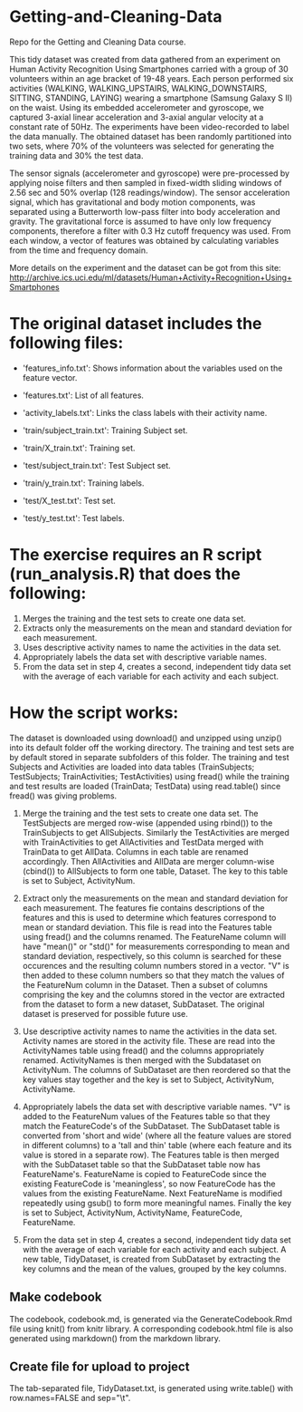 # Getting-and-Cleaning-Data
Repo for the Getting and Cleaning Data course.

This tidy dataset was created from data gathered from an experiment on Human Activity Recognition Using Smartphones carried with a group of 30 volunteers within an age bracket of 19-48 years. Each person performed six activities (WALKING, WALKING_UPSTAIRS, WALKING_DOWNSTAIRS, SITTING, STANDING, LAYING) wearing a smartphone (Samsung Galaxy S II) on the waist. Using its embedded accelerometer and gyroscope, we captured 3-axial linear acceleration and 3-axial angular velocity at a constant rate of 50Hz. The experiments have been video-recorded to label the data manually. The obtained dataset has been randomly partitioned into two sets, where 70% of the volunteers was selected for generating the training data and 30% the test data. 

The sensor signals (accelerometer and gyroscope) were pre-processed by applying noise filters and then sampled in fixed-width sliding windows of 2.56 sec and 50% overlap (128 readings/window). The sensor acceleration signal, which has gravitational and body motion components, was separated using a Butterworth low-pass filter into body acceleration and gravity. The gravitational force is assumed to have only low frequency components, therefore a filter with 0.3 Hz cutoff frequency was used. From each window, a vector of features was obtained by calculating variables from the time and frequency domain. 

More details on the experiment and the dataset can be got from this site: http://archive.ics.uci.edu/ml/datasets/Human+Activity+Recognition+Using+Smartphones

The original dataset includes the following files:
==================================================

- 'features_info.txt': Shows information about the variables used on the feature vector.

- 'features.txt': List of all features.

- 'activity_labels.txt': Links the class labels with their activity name.

- 'train/subject_train.txt': Training Subject set.

- 'train/X_train.txt': Training set.

- 'test/subject_train.txt': Test Subject set.

- 'train/y_train.txt': Training labels.

- 'test/X_test.txt': Test set.

- 'test/y_test.txt': Test labels.

The exercise requires an R script (run_analysis.R) that does the following:
===========================================================================
1. Merges the training and the test sets to create one data set.
2. Extracts only the measurements on the mean and standard deviation for each measurement. 
3. Uses descriptive activity names to name the activities in the data set.
4. Appropriately labels the data set with descriptive variable names. 
5. From the data set in step 4, creates a second, independent tidy data set with the average of each variable for each activity and each subject.

How the script works:
=====================
The dataset is downloaded using download() and unzipped using unzip() into its default folder off the working directory. The training and test sets are by default stored in separate subfolders of this folder. The training and test Subjects and Activities are loaded into data tables (TrainSubjects; TestSubjects; TrainActivities; TestActivities) using fread() while the training and test results are loaded (TrainData; TestData) using read.table() since fread() was giving problems.

1. Merge the training and the test sets to create one data set.
The TestSubjects are merged row-wise (appended using rbind()) to the TrainSubjects to get AllSubjects. Similarly the TestActivities are merged with TrainActivities to get AllActivities and TestData merged with TrainData to get AllData. Columns in each table are renamed accordingly.
Then AllActivities and AllData are merger column-wise (cbind()) to AllSubjects to form one table, Dataset. The key to this table is set to Subject, ActivityNum.

2. Extract only the measurements on the mean and standard deviation for each measurement.
The features fie contains descriptions of the features and this is used to determine which features correspond to mean or standard deviation. This file is read into the Features table using fread() and the columns renamed. The FeatureName column will have "mean()" or "std()" for measurements corresponding to mean and standard deviation, respectively, so this column is searched for these occurences and the resulting column numbers stored in a vector. "V" is then added to these column numbers so that they match the values of the FeatureNum column in the Dataset. Then a subset of columns comprising the key and the columns stored in the vector are extracted from the dataset to form a new dataset, SubDataset. The original dataset is preserved for possible future use.

3. Use descriptive activity names to name the activities in the data set.
Activity names are stored in the activity file. These are read into the ActivityNames table using fread() and the columns appropriately renamed. ActivityNames is then merged with the Subdataset on ActivityNum. The columns of SubDataset are then reordered so that the key values stay together and the key is set to Subject, ActivityNum, ActivityName.

4. Appropriately labels the data set with descriptive variable names. 
"V" is added to the FeatureNum values of the Features table so that they match the FeatureCode's of the SubDataset. The SubDataset table is converted from 'short and wide' (where all the feature values are stored in different columns) to a 'tall and thin' table (where each feature and its value is stored in a separate row). The Features table is then merged with the SubDataset table so that the SubDataset table now has FeatureName's. FeatureName is copied to FeatureCode since the existing FeatureCode is 'meaningless', so now FeatureCode has the values from the existing FeatureName. Next FeatureName is modified repeatedly using gsub() to form more meaningful names. Finally the key is set to Subject, ActivityNum, ActivityName, FeatureCode, FeatureName.

5. From the data set in step 4, creates a second, independent tidy data set with the average of each variable for each activity and each subject.
A new table, TidyDataset, is created from SubDataset by extracting the key columns and the mean of the values, grouped by the key columns.


Make codebook
-------------
The codebook, codebook.md, is generated via the GenerateCodebook.Rmd file using knit() from knitr library. A corresponding codebook.html file is also generated using markdown() from the markdown library.

Create file for upload to project
---------------------------------
The tab-separated file, TidyDataset.txt, is generated using write.table() with row.names=FALSE and sep="\t".
